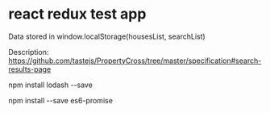# react redux test app

Data stored in window.localStorage(housesList, searchList)

Description: https://github.com/tastejs/PropertyCross/tree/master/specification#search-results-page

npm install lodash --save

npm install --save es6-promise
